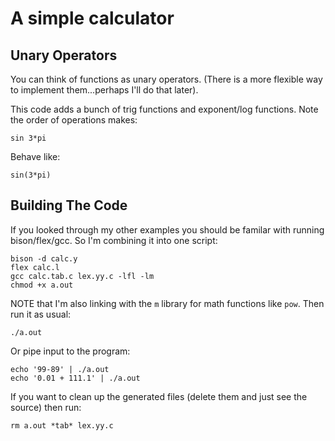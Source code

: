 A simple calculator
=============================================================================
Unary Operators
-----------------------------------------------------------------------------
You can think of functions as unary operators. (There is a more flexible way
to implement them...perhaps I'll do that later).

This code adds a bunch of trig functions and exponent/log functions. Note
the order of operations makes:

	sin 3*pi

Behave like:

	sin(3*pi)

Building The Code
-----------------------------------------------------------------------------
If you looked through my other examples you should be familar with running 
bison/flex/gcc. So I'm combining it into one script:

	bison -d calc.y
	flex calc.l
	gcc calc.tab.c lex.yy.c -lfl -lm
	chmod +x a.out

NOTE that I'm also linking with the `m` library for math functions like
`pow`. Then run it as usual:

	./a.out

Or pipe input to the program:

	echo '99-89' | ./a.out
	echo '0.01 + 111.1' | ./a.out

If you want to clean up the generated files (delete them and just see the
source) then run:

	rm a.out *tab* lex.yy.c

